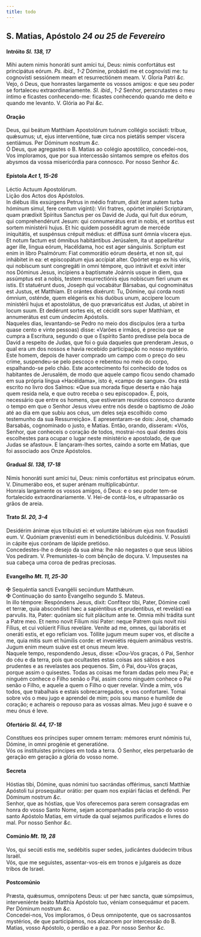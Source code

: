 ```yaml
---
title: todo
---
```

<h2 class="text-center">S. Matias, Apóstolo <em>24 ou 25 de Fevereiro</em></h2>

<h4 class="text-center">Intróito <em>Sl. 138, 17</em></h4>
<div class="container-fluid">
<div class="row">
<div class="dropcap text-justify">
Mihi autem nimis honoráti sunt amíci tui, Deus: nimis confortátus est principátus eórum. <em>Ps. ibid., 1-2</em> Dómine, probásti me et cognovísti me: tu cognovísti sessiónem meam et resurrectiónem meam.
V. Gloria Patri <em>&c.</em>
</div>
<div class="dropcap text-justify">
Vejo, ó Deus, que honrastes largamente os vossos amigos: e que seu poder se fortaleceu extraordinariamente. <em>Sl. ibid., 1-2</em> Senhor, perscrutastes o meu íntimo e ficastes conhecendo-me: ficastes conhecendo quando me deito e quando me levanto.
V. Glória ao Pai <em>&c.</em>
</div>
</div>
</div>

<h4 class="text-center">Oração</h4>
<div class="container-fluid">
<div class="row">
<div class="dropcap text-justify">
Deus, qui beátum Matthíam Apostolórum tuórum collégio sociásti: tríbue, quǽsumus; ut, ejus interventióne, tuæ circa nos pietátis semper víscera sentiámus. Per Dóminum nostrum <em>&c.</em>
</div>
<div class="dropcap text-justify">
Ó Deus, que agregastes o B. Matias ao colégio apostólico, concedei-nos, Vos imploramos, que por sua intercessão sintamos sempre os efeitos dos abysmos da vossa misericórdia para connosco. Por nosso Senhor <em>&c.</em>
</div>
</div>
</div>

<h4 class="text-center">Epístola <em>Act 1, 15-26</em></h4>
<div class="container-fluid">
<div class="row">
<div class="text-justify">
Léctio Actuum Apostolórum.
</div>
<div class="text-justify">
Lição dos Actos dos Apóstolos.
</div>
<div class="dropcap text-justify">
In diébus illis exsúrgens Petrus in médio fratrum, dixit (erat autem turba hóminum simul, fere centum vigínti): Viri fratres, opórtet impléri Scriptúram, quam prædíxit Spíritus Sanctus per os David de Juda, qui fuit dux eórum, qui comprehendérunt Jesum: qui connumerátus erat in nobis, et sortítus est sortem ministérii hujus. Et hic quidem possédit agrum de mercéde iniquitátis, et suspénsus crépuit médius: et diffúsa sunt ómnia víscera ejus. Et notum factum est ómnibus habitántibus Jerúsalem, ita ut appellarétur ager ille, lingua eórum, Hacéldama, hoc est ager sánguinis. Scriptum est enim in libro Psalmórum: Fiat commorátio eórum desérta, et non sit, qui inhábitet in ea: et episcopátum ejus accípiat alter. Opórtet ergo ex his viris, qui nobíscum sunt congregáti in omni témpore, quo intrávit et exívit inter nos Dóminus Jesus, incípiens a baptísmate Joánnis usque in diem, qua assúmptus est a nobis, testem resurrectiónis ejus nobíscum fíeri unum ex istis. Et statuérunt duos, Joseph qui vocabátur Bársabas, qui cognominátus est Justus, et Matthíam. Et orántes dixérunt: Tu, Dómine, qui corda nosti ómnium, osténde, quem elégeris ex his duóbus unum, accípere locum ministérii hujus et apostolátus, de quo prævaricátus est Judas, ut abíret in locum suum. Et dedérunt sortes eis, et cécidit sors super Matthíam, et annumerátus est cum úndecim Apóstolis.
</div>
<div class="dropcap text-justify">
Naqueles dias, levantando-se Pedro no meio dos discípulos (era a turba quase cento e vinte pessoas) disse: «Varões e irmãos, é preciso que se cumpra a Escritura, segundo o que o Espírito Santo predisse pela boca de David a respeito de Judas, que foi o guia daqueles que prenderam Jesus, o qual era um dos nossos e havia recebido participação no nosso mystério. Este homem, depois de haver comprado um campo com o preço do seu crime, suspendeu-se pelo pescoço e rebentou no meio do corpo, espalhando-se pelo chão. Este acontecimento foi conhecido de todos os habitantes de Jerusalém, de modo que aquele campo ficou sendo chamado em sua própria língua «Hacéldama», isto é, «campo de sangue». Ora está escrito no livro dos Salmos: «Que sua morada fique deserta e não haja quem resida nela, e que outro receba o seu episcopado». É, pois, necessário que entre os homens, que estiveram reunidos connosco durante o tempo em que o Senhor Jesus viveu entre nós desde o baptismo de João até ao dia em que subiu aos céus, um deles seja escolhido como testemunho da sua Ressurreição». E apresentaram-se dois: José, chamado Barsabás, cognominado o justo, e Matias. Então, orando, disseram: «Vós, Senhor, que conheceis o coração de todos, mostrai-nos qual destes dois escolhestes para ocupar o lugar neste ministério e apostolado, de que Judas se afastou». E lançaram-lhes sortes, caindo a sorte em Matias, que foi associado aos Onze Apóstolos.
</div>
</div>
</div>

<h4 class="text-center">Gradual <em>Sl. 138, 17-18</em></h4>
<div class="container-fluid">
<div class="row">
<div class="dropcap text-justify">
Nimis honoráti sunt amíci tui, Deus: nimis confortátus est principatus eórum. V. Dinumerábo eos, et super arénam multiplicabúntur.
</div>
<div class="dropcap text-justify">
Honrais largamente os vossos amigos, ó Deus: e o seu poder tem-se fortalecido extraordinariamente. V. Hei-de contá-los, e ultrapassarão os grãos de areia.
</div>
</div>
</div>

<h4 class="text-center">Trato <em>Sl. 20, 3-4</em></h4>
<div class="container-fluid">
<div class="row">
<div class="dropcap text-justify">
Desidérim ánimæ ejus tribuísti ei: et voluntáte labiórum ejus non fraudásti eum. V. Quóniam prævenísti eum in benedictiónibus dulcédinis. V. Posuísti in cápite ejus corónam de lápide pretióso.
</div>
<div class="dropcap text-justify">
Concedestes-lhe o desejo da sua alma: lhe não negastes o que seus lábios Vos pediram. V. Premunistes-lo com bênção de doçura. V. Impusestes na sua cabeça uma coroa de pedras preciosas.
</div>
</div>
</div>

<h4 class="text-center">Evangelho <em>Mt. 11, 25-30</em></h4>
<div class="container-fluid">
<div class="row">
<div class="text-justify">
<span class="text-danger">&#10016;</span> Sequéntia sancti Evangélii secúndum Matthǽum.
</div>
<div class="text-justify">
<span class="text-danger">&#10016;</span> Continuação do santo Evangelho segundo S. Mateus.
</div>
<div class="dropcap text-justify">
In illo témpore: Respóndens Jesus, dixit: Confíteor tibi, Pater, Dómine cœli et terræ, quia abscondísti hæc a sapiéntibus et prudentibus, et revelásti ea parvulis. Ita, Pater: quóniam sic fuit plácitum ante te. Omnia mihi trádita sunt a Patre meo. Et nemo novit Fílium nisi Pater: neque Patrem quis novit nisi Fílius, et cui volúerit Fílius reveláre. Veníte ad me, omnes, qui laborátis et oneráti estis, et ego refíciam vos. Tóllite jugum meum super vos, et díscite a me, quia mitis sum et húmilis corde: et inveniétis réquiem animábus vestris. Jugum enim meum suáve est et onus meum leve.
</div>
<div class="dropcap text-justify">
Naquele tempo, respondendo Jesus, disse: «Dou-Vos graças, ó Pai, Senhor do céu e da terra, pois que ocultastes estas coisas aos sábios e aos prudentes e as revelastes aos pequenos. Sim, ó Pai, dou-Vos graças, porque assim o quisestes. Todas as coisas me foram dadas pelo meu Pai; e ninguém conhece o Filho senão o Pai, assim como ninguém conhece o Pai senão o Filho, e aquele a quem o Filho o quer revelar. Vinde a mim, vós todos, que trabalhais e estais sobrecarregados, e vos confortarei. Tomai sobre vós o meu jugo e aprendei de mim; pois sou manso e humilde de coração; e achareis o repouso para as vossas almas. Meu jugo é suave e o meu ónus é leve.
</div>
</div>
</div>

<h4 class="text-center">Ofertório <em>Sl. 44, 17-18</em></h4>
<div class="container-fluid">
<div class="row">
<div class="dropcap text-justify">
Constítues eos príncipes super omnem terram: mémores erunt nóminis tui, Dómine, in omni progénie et generatióne.
</div>
<div class="dropcap text-justify">
Vós os instituístes príncipes em toda a terra. Ó Senhor, eles perpetuarão de geração em geração a glória do vosso nome.
</div>
</div>
</div>

<h4 class="text-center">Secreta</h4>
<div class="container-fluid">
<div class="row">
<div class="dropcap text-justify">
Hóstias tibi, Dómine, quas nómini tuo sacrándas offérimus, sancti Matthíæ Apóstoli tui prosequátur orátio: per quam nos expiári fácias et deféndi. Per Dóminum nostrum <em>&c.</em>
</div>
<div class="dropcap text-justify">
Senhor, que as hóstias, que Vos oferecemos para serem consagradas em honra do vosso Santo Nome, sejam acompanhadas pela oração do vosso santo Apóstolo Matias, em virtude da qual sejamos purificados e livres do mal. Por nosso Senhor <em>&c.</em>
</div>
</div>
</div>

<h4 class="text-center">Comúnio <em>Mt. 19, 28</em></h4>
<div class="container-fluid">
<div class="row">
<div class="dropcap text-justify">
Vos, qui secúti estis me, sedébitis super sedes, judicántes duódecim tribus Israël.
</div>
<div class="dropcap text-justify">
Vós, que me seguistes, assentar-vos-eis em tronos e julgareis as doze tribos de Israel.
</div>
</div>
</div>

<h4 class="text-center">Postcomúnio</h4>
<div class="container-fluid">
<div class="row">
<div class="dropcap text-justify">
Præsta, quǽsumus, omnípotens Deus: ut per hæc sancta, quæ súmpsimus, interveniénte beáto Matthía Apóstolo tuo, véniam consequámur et pacem. Per Dóminum nostrum <em>&c.</em>
</div>
<div class="dropcap text-justify">
Concedei-nos, Vos imploramos, ó Deus omnipotente, que os sacrossantos mystérios, de que participámos, nos alcancem por intercessão do B. Matias, vosso Apóstolo, o perdão e a paz. Por nosso Senhor <em>&c.</em>
</div>
</div>
</div>
